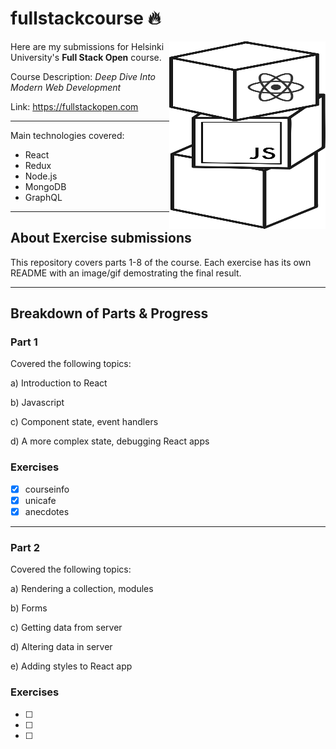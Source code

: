 # fullstackcourse 🔥

<img src="./assets/fslogo.svg" width="250" height="300" align="right"/>

Here are my submissions for Helsinki University's **Full Stack Open** course.

Course Description: *Deep Dive Into Modern Web Development*

Link: https://fullstackopen.com

---

Main technologies covered:
- React
- Redux
- Node.js
- MongoDB
- GraphQL

---
## About Exercise submissions

This repository covers parts 1-8 of the course. Each exercise has its own README with an image/gif demostrating the final result.


---
## Breakdown of Parts & Progress
### Part 1
Covered the following topics:

a) Introduction to React

b) Javascript

c) Component state, event handlers

d) A more complex state, debugging React apps

### Exercises
- [x] courseinfo
- [x] unicafe
- [x] anecdotes

---
### Part 2
Covered the following topics:

a) Rendering a collection, modules

b) Forms

c) Getting data from server

d) Altering data in server

e) Adding styles to React app

### Exercises
- [ ] 
- [ ] 
- [ ] 